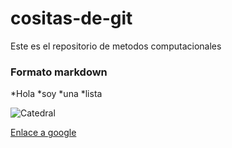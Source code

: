 # cositas-de-git
Este es el repositorio de metodos computacionales
### Formato markdown 

*Hola
*soy
*una
*lista

![Catedral](https://upload.wikimedia.org/wikipedia/commons/1/1f/Parroquia_villa_de_leyva.jpg)


[Enlace a google](https://www.google.com)
